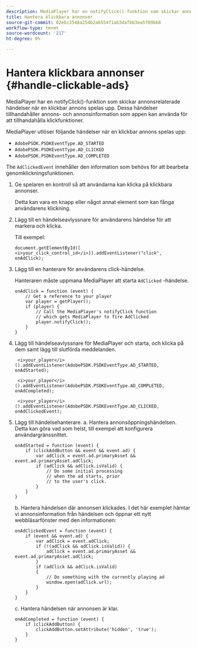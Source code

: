 ```yaml
---
description: MediaPlayer har en notifyClick()-funktion som skickar annonsrelaterade händelser när en klickbar annons spelas upp. Dessa händelser tillhandahåller annons- och annonsinformation som appen kan använda för att tillhandahålla klickfunktioner.
title: Hantera klickbara annonser
source-git-commit: 02ebc3548a254b2a6554f1ab34afbb3ea5f09bb8
workflow-type: tm+mt
source-wordcount: '217'
ht-degree: 0%

---
```


# Hantera klickbara annonser {#handle-clickable-ads}

MediaPlayer har en notifyClick()-funktion som skickar annonsrelaterade händelser när en klickbar annons spelas upp. Dessa händelser tillhandahåller annons- och annonsinformation som appen kan använda för att tillhandahålla klickfunktioner.

MediaPlayer utlöser följande händelser när en klickbar annons spelas upp:

* `AdobePSDK.PSDKEventType.AD_STARTED`
* `AdobePSDK.PSDKEventType.AD_CLICKED`
* `AdobePSDK.PSDKEventType.AD_COMPLETED`

The `AdClickedEvent` innehåller den information som behövs för att bearbeta genomklickningsfunktionen.

1. Ge spelaren en kontroll så att användarna kan klicka på klickbara annonser.

   Detta kan vara en knapp eller något annat element som kan fånga användarens klickning.
1. Lägg till en händelseavlyssnare för användarens händelse för att markera och klicka.

   Till exempel:

   ```
   document.getElementById([ 
   <i>your_click_control_id</i>]).addEventListener("click", onAdClick);
   ```

1. Lägg till en hanterare för användarens click-händelse.

   Hanteraren måste uppmana MediaPlayer att starta `AdClicked` -händelse.

   ```
   onAdClick = function (event) { 
       // Get a reference to your player 
       var player = getPlayer(); 
       if (player) { 
           // Call the MediaPlayer's notifyClick function 
           // which gets MediaPlayer to fire AdClicked 
           player.notifyClick(); 
       } 
   } 
   ```

1. Lägg till händelseavlyssnare för MediaPlayer och starta, och klicka på dem samt lägg till slutförda meddelanden.

   ```
    <i>your_player</i>().addEventListener(AdobePSDK.PSDKEventType.AD_STARTED, onAdStarted); 
   
    <i>your_player</i>().addEventListener(AdobePSDK.PSDKEventType.AD_COMPLETED, onAdCompleted);
   
    <i>your_player</i>().addEventListener(AdobePSDK.PSDKEventType.AD_CLICKED, onAdClickedEvent);
   ```

1. Lägg till händelsehanterare.
a. Hantera annonsöppningshändelsen.
Detta kan göra vad som helst, till exempel att konfigurera användargränssnittet.

   ```
   onAdStarted = function (event) { 
       if (clickAddButton && event && event.ad) { 
           var adClick = event.ad.primaryAsset && event.ad.primaryAsset.adClick; 
           if (adClick && adClick.isValid) { 
               // Do some initial processing  
               // when the ad starts, prior 
               // to the user's click. 
           } 
       } 
   }
   ```

   b. Hantera händelsen där annonsen klickades.
I det här exemplet hämtar vi annonsinformation från händelsen och öppnar ett nytt webbläsarfönster med den informationen:

   ```
   onAdClickedEvent = function (event) { 
       if (event && event.ad) { 
           var adClick = event.adClick; 
           if (!(adClick && adClick.isValid)) { 
               adClick = event.ad.primaryAsset && event.ad.primaryAsset.adClick; 
           } 
           if (adClick && adClick.isValid) 
           { 
               // Do something with the currently playing ad 
               window.open(adClick.url); 
           } 
       } 
   }
   ```

   c. Hantera händelsen när annonsen är klar.

   ```
   onAdCompleted = function (event) { 
       if (clickAddButton) { 
           clickAddButton.setAttribute('hidden', 'true'); 
       } 
   }
   ```
